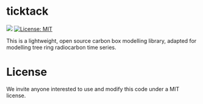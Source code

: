 # ticktack
![](https://github.com/sharmallama/ticktack/workflows/integration/badge.svg)
[![License: MIT](https://img.shields.io/badge/License-MIT-yellow.svg)](https://opensource.org/licenses/MIT)

This is a lightweight, open source carbon box modelling library, adapted for modelling tree ring radiocarbon time series.


# License
We invite anyone interested to use and modify this code under a MIT license.
